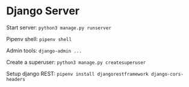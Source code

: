 # Django Server

Start server: `python3 manage.py runserver`

Pipenv shell: `pipenv shell`

Admin tools: `django-admin ...`

Create a superuser: `python3 manage.py createsuperuser`

Setup django REST: `pipenv install djangorestframework django-cors-headers`
